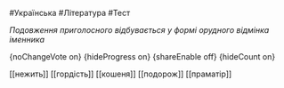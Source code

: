 #Українська #Література #Тест

*Подовження приголосного відбувається у формі орудного відмінка іменника*

{noChangeVote on}
{hideProgress on}
{shareEnable off}
{hideCount on}

[[нежить]]
[[гордість]]
[[кошеня]]
[[подорож]]
[[праматір]]
